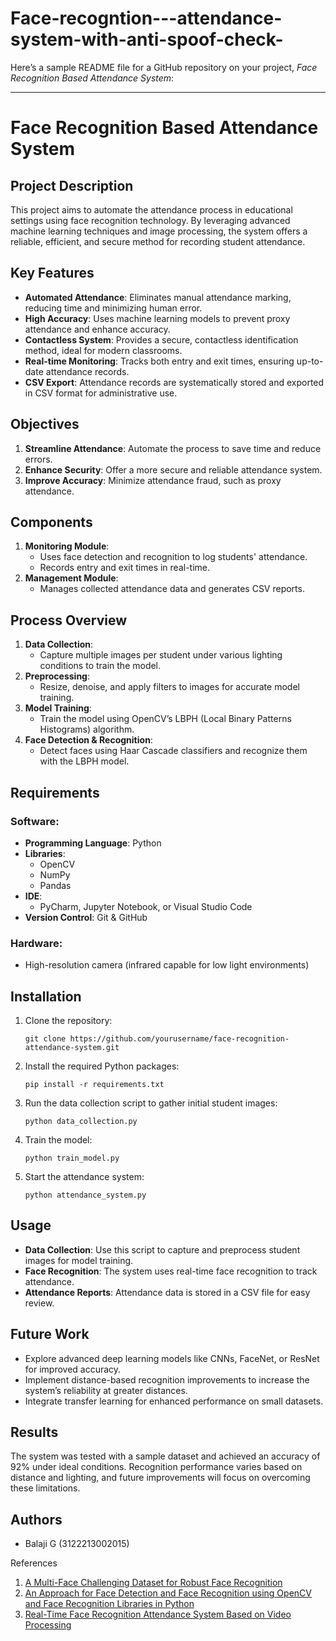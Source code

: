 # Face-recogntion---attendance-system-with-anti-spoof-check-
Here’s a sample README file for a GitHub repository on your project, *Face Recognition Based Attendance System*:

---

# Face Recognition Based Attendance System

## Project Description
This project aims to automate the attendance process in educational settings using face recognition technology. By leveraging advanced machine learning techniques and image processing, the system offers a reliable, efficient, and secure method for recording student attendance.

## Key Features
- **Automated Attendance**: Eliminates manual attendance marking, reducing time and minimizing human error.
- **High Accuracy**: Uses machine learning models to prevent proxy attendance and enhance accuracy.
- **Contactless System**: Provides a secure, contactless identification method, ideal for modern classrooms.
- **Real-time Monitoring**: Tracks both entry and exit times, ensuring up-to-date attendance records.
- **CSV Export**: Attendance records are systematically stored and exported in CSV format for administrative use.

## Objectives
1. **Streamline Attendance**: Automate the process to save time and reduce errors.
2. **Enhance Security**: Offer a more secure and reliable attendance system.
3. **Improve Accuracy**: Minimize attendance fraud, such as proxy attendance.

## Components
1. **Monitoring Module**: 
    - Uses face detection and recognition to log students' attendance.
    - Records entry and exit times in real-time.
2. **Management Module**: 
    - Manages collected attendance data and generates CSV reports.

## Process Overview
1. **Data Collection**: 
    - Capture multiple images per student under various lighting conditions to train the model.
2. **Preprocessing**: 
    - Resize, denoise, and apply filters to images for accurate model training.
3. **Model Training**: 
    - Train the model using OpenCV’s LBPH (Local Binary Patterns Histograms) algorithm.
4. **Face Detection & Recognition**:
    - Detect faces using Haar Cascade classifiers and recognize them with the LBPH model.

## Requirements

### Software:
- **Programming Language**: Python
- **Libraries**: 
    - OpenCV
    - NumPy
    - Pandas
- **IDE**: 
    - PyCharm, Jupyter Notebook, or Visual Studio Code
- **Version Control**: Git & GitHub

### Hardware:
- High-resolution camera (infrared capable for low light environments)

## Installation

1. Clone the repository:
    ```
    git clone https://github.com/yourusername/face-recognition-attendance-system.git
    ```

2. Install the required Python packages:
    ```
    pip install -r requirements.txt
    ```

3. Run the data collection script to gather initial student images:
    ```
    python data_collection.py
    ```

4. Train the model:
    ```
    python train_model.py
    ```

5. Start the attendance system:
    ```
    python attendance_system.py
    ```

## Usage
- **Data Collection**: Use this script to capture and preprocess student images for model training.
- **Face Recognition**: The system uses real-time face recognition to track attendance.
- **Attendance Reports**: Attendance data is stored in a CSV file for easy review.

## Future Work
- Explore advanced deep learning models like CNNs, FaceNet, or ResNet for improved accuracy.
- Implement distance-based recognition improvements to increase the system’s reliability at greater distances.
- Integrate transfer learning for enhanced performance on small datasets.

## Results
The system was tested with a sample dataset and achieved an accuracy of 92% under ideal conditions. Recognition performance varies based on distance and lighting, and future improvements will focus on overcoming these limitations.

## Authors
- Balaji G (3122213002015)

References
1. [A Multi-Face Challenging Dataset for Robust Face Recognition](https://ieeexplore.ieee.org/document/8581283)
2. [An Approach for Face Detection and Face Recognition using OpenCV and Face Recognition Libraries in Python](https://ieeexplore.ieee.org/document/10113066)
3. [Real-Time Face Recognition Attendance System Based on Video Processing](https://ieeexplore.ieee.org/document/10393263)

